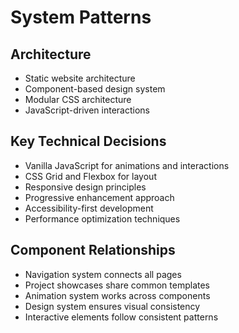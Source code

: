 # System Patterns

## Architecture
- Static website architecture
- Component-based design system
- Modular CSS architecture
- JavaScript-driven interactions

## Key Technical Decisions
- Vanilla JavaScript for animations and interactions
- CSS Grid and Flexbox for layout
- Responsive design principles
- Progressive enhancement approach
- Accessibility-first development
- Performance optimization techniques

## Component Relationships
- Navigation system connects all pages
- Project showcases share common templates
- Animation system works across components
- Design system ensures visual consistency
- Interactive elements follow consistent patterns
